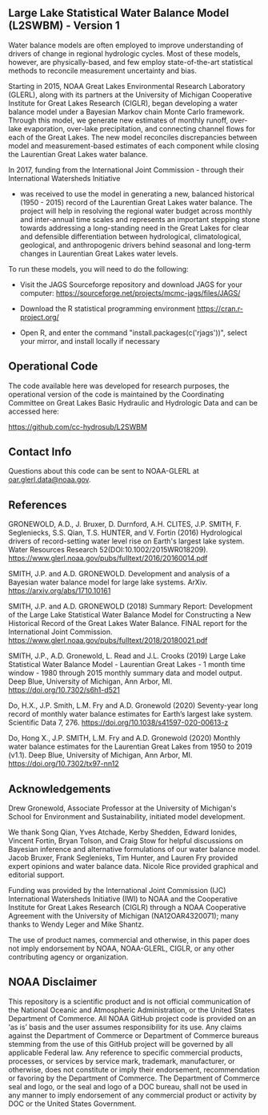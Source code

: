 ## Large Lake Statistical Water Balance Model (L2SWBM) - Version 1

Water balance models are often employed to improve understanding of drivers of change in regional hydrologic 
cycles. Most of these models, however, are physically-based, and few employ state-of-the-art statistical methods
to reconcile measurement uncertainty and bias.

Starting in 2015, NOAA Great Lakes Environmental Research Laboratory (GLERL), along with its partners at the
University of Michigan Cooperative Institute for Great Lakes Research (CIGLR), began developing a water balance
model under a Bayesian Markov chain Monte Carlo framework. Through this model, we generate new estimates of monthly
runoff, over-lake evaporation, over-lake precipitation, and connecting channel flows for each of the Great Lakes. The
new model reconciles discrepancies between model and measurement-based estimates of each component while
closing the Laurentian Great Lakes water balance.

In 2017, funding from the International Joint Commission - through their International Watersheds Initiative
- was received to use the model in generating a new, balanced historical (1950 - 2015) record of the Laurentian
Great Lakes water balance. The project will help in resolving the regional water budget across monthly and
inter-annual time scales and represents an important stepping stone towards addressing a long-standing need in
the Great Lakes for clear and defensible differentiation between hydrological, climatological, geological, and
anthropogenic drivers behind seasonal and long-term changes in Laurentian Great Lakes water levels.

To run these models, you will need to do the following:

- Visit the JAGS Sourceforge repository and download JAGS for your computer: 
https://sourceforge.net/projects/mcmc-jags/files/JAGS/

- Download the R statistical programming environment
https://cran.r-project.org/

- Open R, and enter the command "install.packages(c('rjags'))", select your mirror, and install locally if necessary


## Operational Code

The code available here was developed for research purposes, the operational version of the code is maintained by the
Coordinating Committee on Great Lakes Basic Hydraulic and Hydrologic Data and can be accessed here:

https://github.com/cc-hydrosub/L2SWBM

## Contact Info

Questions about this code can be sent to NOAA-GLERL at oar.glerl.data@noaa.gov.

## References

GRONEWOLD, A.D., J. Bruxer, D. Durnford, A.H. CLITES, J.P. SMITH, F. Segleniecks, S.S. Qian, T.S. HUNTER, and V. Fortin (2016)
Hydrological drivers of record-setting water level rise on Earth's largest lake system. Water Resources Research 
52(DOI:10.1002/2015WR018209). https://www.glerl.noaa.gov/pubs/fulltext/2016/20160014.pdf

SMITH, J.P. and A.D. GRONEWOLD. Development and analysis of a Bayesian water balance model for large lake systems. ArXiv.
https://arxiv.org/abs/1710.10161

SMITH, J.P. and A.D. GRONEWOLD (2018) Summary Report: Development of the Large Lake Statistical Water Balance Model for Constructing
a New Historical Record of the Great Lakes Water Balance. FINAL report for the International Joint Commission. 
https://www.glerl.noaa.gov/pubs/fulltext/2018/20180021.pdf

SMITH, J.P., A.D. Gronewold, L. Read and J.L. Crooks (2019) Large Lake Statistical Water Balance Model - Laurentian Great Lakes - 
1 month time window - 1980 through 2015 monthly summary data and model output. Deep Blue, University of Michigan, Ann Arbor, MI.
https://doi.org/10.7302/s6h1-d521

Do, H.X., J.P. Smith, L.M. Fry and A.D. Gronewold (2020) Seventy-year long record of monthly water balance estimates for Earth’s
largest lake system. Scientific Data 7, 276. https://doi.org/10.1038/s41597-020-00613-z

Do, Hong X., J.P. SMITH, L.M. Fry and A.D. Gronewold (2020) Monthly water balance estimates for the Laurentian Great Lakes from 1950 
to 2019 (v1.1).  Deep Blue, University of Michigan, Ann Arbor, MI. https://doi.org/10.7302/tx97-nn12

## Acknowledgements

Drew Gronewold, Associate Professor at the University of Michigan's School for Environment and Sustainability, initiated model
development.

We thank Song Qian, Yves Atchade, Kerby Shedden, Edward Ionides, Vincent Fortin, Bryan Tolson, and Craig Stow for helpful discussions
on Bayesian inference and alternative formulations of our water balance model. Jacob Bruxer, Frank Seglenieks, Tim Hunter, and Lauren
Fry provided expert opinions and water balance data. Nicole Rice provided graphical and editorial support.

Funding was provided by the International Joint Commission (IJC) International Watersheds Initiative (IWI) to NOAA and the Cooperative
Institute for Great Lakes Research (CIGLR) through a NOAA Cooperative Agreement with the University of Michigan (NA12OAR4320071);
many thanks to Wendy Leger and Mike Shantz.

The use of product names, commercial and otherwise, in this paper does not imply endorsement by NOAA, NOAA-GLERL, CIGLR, or any other
contributing agency or organization.

## NOAA Disclaimer 

This repository is a scientific product and is not official communication of the National Oceanic and
Atmospheric Administration, or the United States Department of Commerce. All NOAA GitHub project code is
provided on an ‘as is’ basis and the user assumes responsibility for its use. Any claims against the Department of
Commerce or Department of Commerce bureaus stemming from the use of this GitHub project will be governed
by all applicable Federal law. Any reference to specific commercial products, processes, or services by service
mark, trademark, manufacturer, or otherwise, does not constitute or imply their endorsement, recommendation or
favoring by the Department of Commerce. The Department of Commerce seal and logo, or the seal and logo of a
DOC bureau, shall not be used in any manner to imply endorsement of any commercial product or activity by
DOC or the United States Government.


